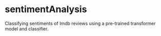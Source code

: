 # sentimentAnalysis
Classifying sentiments of Imdb reviews using a pre-trained transformer model and classifier. 
